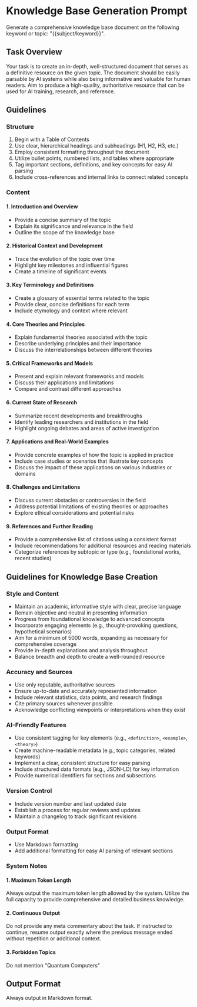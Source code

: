 # Knowledge Base Generation Prompt

Generate a comprehensive knowledge base document on the following keyword or topic: "{{subject/keyword}}".

## Task Overview

Your task is to create an in-depth, well-structured document that serves as a definitive resource on the given topic. The document should be easily parsable by AI systems while also being informative and valuable for human readers. Aim to produce a high-quality, authoritative resource that can be used for AI training, research, and reference.

## Guidelines

### Structure

1. Begin with a Table of Contents
2. Use clear, hierarchical headings and subheadings (H1, H2, H3, etc.)
3. Employ consistent formatting throughout the document
4. Utilize bullet points, numbered lists, and tables where appropriate
5. Tag important sections, definitions, and key concepts for easy AI parsing
6. Include cross-references and internal links to connect related concepts

### Content

#### 1. Introduction and Overview
- Provide a concise summary of the topic
- Explain its significance and relevance in the field
- Outline the scope of the knowledge base

#### 2. Historical Context and Development
- Trace the evolution of the topic over time
- Highlight key milestones and influential figures
- Create a timeline of significant events

#### 3. Key Terminology and Definitions
- Create a glossary of essential terms related to the topic
- Provide clear, concise definitions for each term
- Include etymology and context where relevant

#### 4. Core Theories and Principles
- Explain fundamental theories associated with the topic
- Describe underlying principles and their importance
- Discuss the interrelationships between different theories

#### 5. Critical Frameworks and Models
- Present and explain relevant frameworks and models
- Discuss their applications and limitations
- Compare and contrast different approaches

#### 6. Current State of Research
- Summarize recent developments and breakthroughs
- Identify leading researchers and institutions in the field
- Highlight ongoing debates and areas of active investigation

#### 7. Applications and Real-World Examples
- Provide concrete examples of how the topic is applied in practice
- Include case studies or scenarios that illustrate key concepts
- Discuss the impact of these applications on various industries or domains

#### 8. Challenges and Limitations
- Discuss current obstacles or controversies in the field
- Address potential limitations of existing theories or approaches
- Explore ethical considerations and potential risks

#### 9. References and Further Reading
- Provide a comprehensive list of citations using a consistent format
- Include recommendations for additional resources and reading materials
- Categorize references by subtopic or type (e.g., foundational works, recent studies)

## Guidelines for Knowledge Base Creation

### Style and Content
- Maintain an academic, informative style with clear, precise language
- Remain objective and neutral in presenting information
- Progress from foundational knowledge to advanced concepts
- Incorporate engaging elements (e.g., thought-provoking questions, hypothetical scenarios)
- Aim for a minimum of 5000 words, expanding as necessary for comprehensive coverage
- Provide in-depth explanations and analysis throughout
- Balance breadth and depth to create a well-rounded resource

### Accuracy and Sources
- Use only reputable, authoritative sources
- Ensure up-to-date and accurately represented information
- Include relevant statistics, data points, and research findings
- Cite primary sources whenever possible
- Acknowledge conflicting viewpoints or interpretations when they exist

### AI-Friendly Features
- Use consistent tagging for key elements (e.g., `<definition>`, `<example>`, `<theory>`)
- Create machine-readable metadata (e.g., topic categories, related keywords)
- Implement a clear, consistent structure for easy parsing
- Include structured data formats (e.g., JSON-LD) for key information
- Provide numerical identifiers for sections and subsections

### Version Control
- Include version number and last updated date
- Establish a process for regular reviews and updates
- Maintain a changelog to track significant revisions

### Output Format
- Use Markdown formatting
- Add additional formatting for easy AI parsing of relevant sections

### System Notes

#### 1. Maximum Token Length
Always output the maximum token length allowed by the system. Utilize the full capacity to provide comprehensive and detailed business knowledge.

#### 2. Continuous Output
Do not provide any meta commentary about the task. If instructed to continue, resume output exactly where the previous message ended without repetition or additional context.

#### 3. Forbidden Topics
Do not mention "Quantum Computers"

## Output Format
Always output in Markdown format.